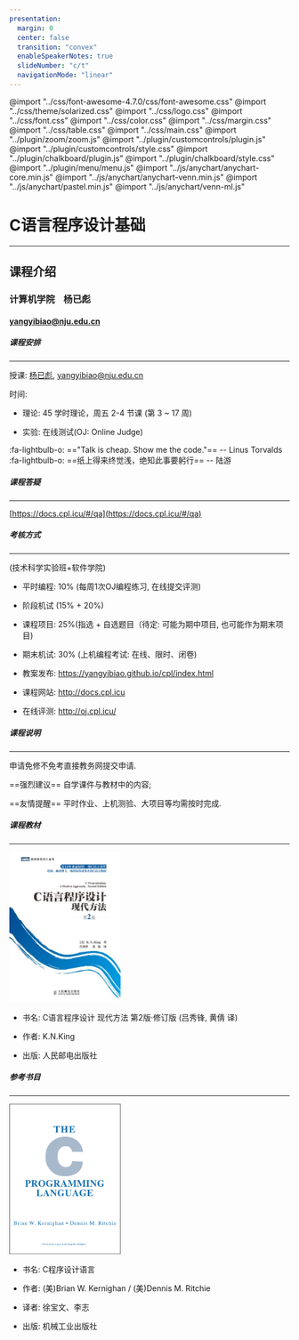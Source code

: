 ```yaml
---
presentation:
  margin: 0
  center: false
  transition: "convex"
  enableSpeakerNotes: true
  slideNumber: "c/t"
  navigationMode: "linear"
---
```


@import "../css/font-awesome-4.7.0/css/font-awesome.css"
@import "../css/theme/solarized.css"
@import "../css/logo.css"
@import "../css/font.css"
@import "../css/color.css"
@import "../css/margin.css"
@import "../css/table.css"
@import "../css/main.css"
@import "../plugin/zoom/zoom.js"
@import "../plugin/customcontrols/plugin.js"
@import "../plugin/customcontrols/style.css"
@import "../plugin/chalkboard/plugin.js"
@import "../plugin/chalkboard/style.css"
@import "../plugin/menu/menu.js"
@import "../js/anychart/anychart-core.min.js"
@import "../js/anychart/anychart-venn.min.js"
@import "../js/anychart/pastel.min.js"
@import "../js/anychart/venn-ml.js"



<!-- slide data-notes="" -->

<div class="bottom20"></div>

# C语言程序设计基础

<hr class="width50 center">

## 课程介绍

<div class="bottom8"></div>

### 计算机学院 &nbsp;&nbsp; 杨已彪

#### [yangyibiao@nju.edu.cn](yangyibiao@nju.edu.cn)



<!-- slide vertical=true data-notes="" -->

##### 课程安排

---

授课: [杨已彪](http://cs.nju.edu.cn/yangyibiao), yangyibiao@nju.edu.cn

时间: 

- 理论: 45 学时理论，周五 2-4 节课 (第 3 ~ 17 周)

- 实验: 在线测试(OJ: Online Judge)

<span class="blue">:fa-lightbulb-o:</span> =="Talk is cheap. Show me the code."== -- Linus Torvalds
<span class="blue">:fa-lightbulb-o:</span> ==纸上得来终觉浅，绝知此事要躬行== -- 陆游



<!-- slide vertical=true data-notes="" -->

##### 课程答疑

---

[https://docs.cpl.icu/#/qa](https://docs.cpl.icu/#/qa)


<!-- slide vertical=true data-notes="" -->

##### 考核方式

---
(技术科学实验班+软件学院)

- 平时编程: 10% (每周1次OJ编程练习, 在线提交评测)

- 阶段机试 (15% + 20%)

- 课程项目: 25%(指选 + 自选题目（待定: 可能为期中项目, 也可能作为期末项目)

- 期末机试: 30% (上机编程考试: 在线、限时、闭卷)

- 教案发布: https://yangyibiao.github.io/cpl/index.html

- 课程网站: http://docs.cpl.icu

- 在线评测: http://oj.cpl.icu/


<!-- slide vertical=true data-notes="" -->

##### 课程说明

---

申请免修不免考直接教务网提交申请.

<!-- 申请免修不免考意味着: 因免修造成的一切后果自负, 而且平时作业、大作业、上机测验和期中/期末等均不免. -->

==强烈建议== 自学课件与教材中的内容; 

==友情提醒== 平时作业、上机测验、大项目等均需按时完成.



<!-- 

##### 课程网站

---

发布教案、讨论、发布OJ实训作业

- 课程网站: https://cslab-cms.nju.edu.cn/

- 邀请码: H3RPB

- 课程QQ群: 651382342

<div class="top-2">
  <img src="../img/QQgroup.jpeg" width=200px>
</div> -->



<!-- slide vertical=true data-notes="" -->

##### 课程教材

---

<div class="top-2">
  <img src="figs/img/book/cpm.jpg" width=200px height=270px>
</div>

- 书名: C语言程序设计 现代方法 第2版·修订版 (吕秀锋, 黄倩 译)

- 作者: K.N.King

- 出版: 人民邮电出版社



<!-- slide data-notes="" -->

##### 参考书目

---

<div class="top-2">
  <img src="figs/img/book/The_C_Programming_Language.png" width=200px height=270px>
</div>

- 书名: C程序设计语言

- 作者: (美)Brian W. Kernighan / (美)Dennis M. Ritchie

- 译者: 徐宝文、李志

- 出版: 机械工业出版社



